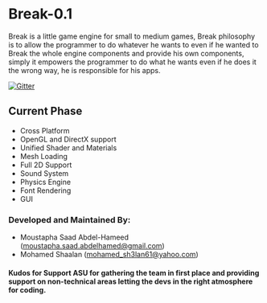 # Break-0.1
Break is a little game engine for small to medium games, Break philosophy is to allow the programmer to do whatever he wants to even if he wanted to Break the whole engine components and provide his own components, simply it empowers the programmer to do what he wants even if he does it the wrong way, he is responsible for his apps.

[![Gitter](https://badges.gitter.im/Join%20Chat.svg)](https://gitter.im/BreakEngine/Break-0.1?utm_source=badge&utm_medium=badge&utm_campaign=pr-badge&utm_content=badge)

## Current Phase ##

- Cross Platform
- OpenGL and DirectX support
- Unified Shader and Materials
- Mesh Loading
- Full 2D Support
- Sound System
- Physics Engine
- Font Rendering
- GUI

### Developed and Maintained By: ###

- Moustapha Saad Abdel-Hameed (moustapha.saad.abdelhamed@gmail.com)
- Mohamed Shaalan (mohamed_sh3lan61@yahoo.com)

#### Kudos for Support ASU for gathering the team in first place and providing support on non-technical areas letting the devs in the right atmosphere for coding. ####

